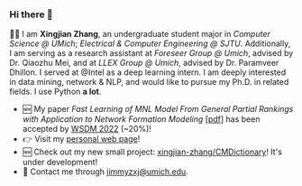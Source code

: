 ### Hi there 👋

🏄‍♂️ I am **Xingjian Zhang**, an undergraduate student major in _Computer Science @ UMich_; _Electrical & Computer Engineering @ SJTU_. Additionally, I am serving as a research assistant at _Foreseer Group @ Umich_, advised by Dr. Qiaozhu Mei, and at _LLEX Group @ Umich_, advised by Dr. Paramveer Dhillon. I served at @Intel as a deep learning intern. I am deeply interested in data mining, network & NLP, and would like to pursue my Ph.D. in related fields. I use Python **a lot**.

<!-- 
<p align="center">
  <img src="https://i.imgur.com/uo7WQxz.jpg" data-canonical-src="https://i.imgur.com/uo7WQxz.jpg" width="300" height="300" />
</p>
<p align="center">
    ...Wait, but do I really make a difference?
</p> -->

- 🆕 My paper _Fast Learning of MNL Model From General Partial Rankings with Application to Network Formation Modeling_ [[pdf](xingjian-zhang.github.io/wsdm.pdf)] has been accepted by [WSDM 2022](https://www.wsdm-conference.org/2022/) (~20%)!
- 👉 Visit my [personal web page](https://xingjian-zhang.github.io/about/)!
- 🆕 Check out my new small project: [xingjian-zhang/CMDictionary](https://github.com/xingjian-zhang/CMDictionary)! It's under development!
- 📧 Contact me through <jimmyzxj@umich.edu>.
